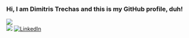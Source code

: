 ### Hi, I am Dimitris Trechas and this is my GitHub profile, duh!

![](https://github-readme-stats.vercel.app/api/top-langs/?username=dimitristrechas&theme=dracula&hide_border=true&include_all_commits=false&count_private=false&layout=compact)<br/>
[![](https://visitcount.itsvg.in/api?id=dimitristrechas&icon=0&color=0)](https://visitcount.itsvg.in)
[![LinkedIn](https://img.shields.io/badge/LinkedIn-%230077B5.svg?logo=linkedin&logoColor=white)](https://linkedin.com/in/dimitristrechas)
